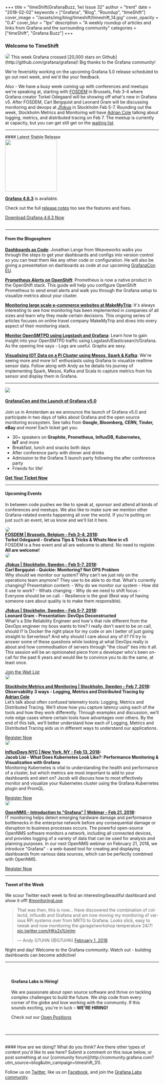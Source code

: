 +++
title = "timeShift(GrafanaBuzz, 1w) Issue 32"
author = "trent"
date = "2018-02-02"
keywords = ["Grafana", "Blog", "Roundup", "timeShift"]
cover_image = "/assets/img/blog/timeshift/timeshift_14.jpg"
cover_opacity = "0.4"
cover_blur = "1px"
description = "A weekly roundup of articles and links from Grafana and the surrounding community"
categories = ["timeShift", "Grafana Buzz"]
+++

### Welcome to TimeShift
<img style="border-radius: 6px;" class="large" src="/assets/img/blog/timeshift/20000.jpg" />
This week Grafana crossed [20,000 stars on Github](http://github.com/grafana/grafana)! Big thanks to the Grafana community! 

We're feverishly working on the upcoming Grafana 5.0 release scheduled to go out next week, and we'd like your feedback. 

Also - We have a busy week coming up with conferences and meetups we're speaking at, starting with [FOSDEM](https://fosdem.org/2018/schedule/track/monitoring_and_cloud/) in Brussels, Feb 3-4 where Grafana creator Torkel Odegaard will be showing off what's new in Grafana v5. After FOSDEM, Carl Bergquist and Leonard Gram will be discussing monitoring and devops at [Jfokus](http://www.jfokus.se/jfokus/register.jsp) in Stockholm Feb 5-7. Rounding out the week, Stockholm Metrics and Monitoring will have [Adrian Cole](https://twitter.com/adrianfcole) talking about logging, metrics, and distributed tracing on Feb 7. The meetup is currently at capacity, but you can get still get on the [waiting list](https://www.meetup.com/Stockholm-metrics-and-monitoring/events/246716166/).

<hr />
#### Latest Stable Release
<div class="row row--no-gutters blog-plugin-grid">
	<div class="col col--sm-3">
		<img src="/assets/img/blog/timeshift/grafana_release_icon.png" width="170" />
	</div>
	<div class="col col--sm-9">
		<p>
			<strong><a href="https://grafana.com/grafana/download/?utm_source=blog&utm_campaign=timeshift_32" target="_blank">Grafana 4.6.3</a></strong> is available.
		</p> 
		<p>
			Check out the full <a href="https://community.grafana.com/t/release-notes-v4-6-x/3179" target="_blank">release notes</a> too see the features and fixes.
		</p>
		<a href="https://grafana.com/grafana/download/?utm_source=blog&utm_campaign=timeshift_32" target="_blank" class="btn btn--primary">Download Grafana 4.6.3 Now</a>
	</div>
</div>


<br />
<hr />

#### From the Blogosphere
[**Dashboards as Code**](https://www.weave.works/blog/grafana-dashboards-as-code/): Jonathan Lange from Weaveworks walks you through the steps to get your dashboards and configs into version control so you can treat them like any other code or configuration. He will also be giving a presentation on dashboards as code at our upcoming [GrafanaCon EU](http://grafanacon.org).

[**Prometheus Alerts on OpenShift**](https://blog.openshift.com/prometheus-alerts-on-openshift/): Prometheus is now a native product in the OpenShift stack. This guide will help you configure OpenShift Prometheus to send email alerts and walk you through the Grafana setup to visualize metrics about your cluster.

[**Monitoring large scale e-commerce websites at MakeMyTrip**](https://medium.com/makemytrip-engineering/monitoring-large-scale-e-commerce-websites-at-makemytrip-part-1-ce50499b90ee): It's always interesting to see how monitoring has been implemented in companies of all sizes and learn why they made certain decisions. This ongoing series of articles focuses on online travel company MakeMyTrip and dives into every aspect of their monitoring stack.

[**Monitor OpenSMTPD using Logstash and Grafana**](https://www.tumfatig.net/20180129/monitor-opensmtpd-using-logstash-grafana/): Learn how to gain insight into your OpenSMTPD traffic using Logstash/Elasticsearch/Grafana. As the opening line says - Logs are useful. Graphs are sexy.

[**Visualising IOT Data on a Pi Cluster using Mesos, Spark & Kafka**](http://data.andyburgin.co.uk/post/170339232253/visualising-iot-data-on-a-pi-cluster-using-mesos): We're seeing more and more IoT enthusiasts using Grafana to visualize realtime sensor data. Follow along with Andy as he details his journey of implementing Spark, Mesos, Kafka and Scala to capture metrics from his sensor and display them in Grafana.
<hr />

<div class="row row--md-gutters blog-plugin-grid">
	<div class="col col--sm-3 blog-plugin-grid__item">
		<img style="border-radius: 0;" src="/assets/img/blog/timeshift/grafanacon_eu_announcement.png" />
	</div>
	<div class="col col--sm-9 blog-plugin-grid__item grafanacon">
		<h4><a href="https://ti.to/grafanacon/grafanacon-eu/with/mzbin4ciuxq" target="_blank">GrafanaCon and the Launch of Grafana v5.0</a></h4>
		<p>
			Join us in Amsterdam as we announce the launch of Grafana v5.0 and participate in two days of talks about Grafana and the open source monitoring ecosystem. See talks from <strong>Google, Bloomberg, CERN, Tinder, eBay</strong> and more! Each ticket get you:
		</p>
			<ul>
				<li>30+ speakers on <strong>Graphite, Prometheus, InfluxDB, Kubernetes, IoT</strong> and more</li>
				<li>Breakfast, lunch and snacks both days</li>
				<li>After conference party with dinner and drinks</li>
				<li>Admission to the Grafana 5 launch party following the after conference party</li>
				<li>Friends for life!</li>
			</ul>
		<p>
			<a class="btn btn--grafanacon" href="https://ti.to/grafanacon/grafanacon-eu/with/mzbin4ciuxq" target="_blank"><strong>Get Your Ticket Now</strong></a>
		</p>
	</div>
</div>

<hr />

#### Upcoming Events
In between code pushes we like to speak at, sponsor and attend all kinds of conferences and meetups. We also like to make sure we mention other Grafana-related events happening all over the world. If you're putting on just such an event, let us know and we'll list it here.

<div class="blog-plugin">
	<div class="row row--md-gutters blog-plugin-grid">
		<div class="col col--md-3">
			<img style="border-radius: 50%;" class="large" src="/assets/img/blog/fosdem_18.png" />
		</div>
		<div class="col col--md-8 col--sm-offset-1">
			<strong><a href="https://fosdem.org/2018/schedule/track/monitoring_and_cloud/" target="_blank">FOSDEM | Brussels, Belgium - Feb 3-4, 2018</a>:<br />
			Torkel Odegaard - Grafana Tips & Tricks & Whats New in v5</strong><br />
			FOSDEM is a free event and all are welcome to attend. No need to register. <br /><strong>All are welcome!</strong>
		</div>
	</div>
	<div class="row row--md-gutters blog-plugin-grid">
		<div class="col col--md-3">
			<img style="border-radius: 50%;" class="large" src="/assets/img/blog/timeshift/jfokus.jpg" />
		</div>
		<div class="col col--md-8 col--sm-offset-1">
			<p><strong><a href="http://www.jfokus.se/jfokus/register.jsp" target="_blank">Jfokus | Stockholm, Sweden - Feb 5-7, 2018</a>:</strong> <strong><br />Carl Bergquist - Quickie: Monitoring? Not OPS Problem</strong><br />Why should we monitor our system? Why can't we just rely on the operations team anymore? They use to be able to do that. What's currently changing? Presentation content: - Why do we monitor our system - How did it use to work? - Whats changing - Why do we need to shift focus - Everyone should be on call. - Resilience is the goal (Best way of having someone care about quality is to make them responsible).
			</p>
			<p><strong><a href="http://www.jfokus.se/jfokus/register.jsp" target="_blank">Jfokus | Stockholm, Sweden - Feb 5-7, 2018</a>:</strong> <strong><br />Leonard Gram - Presentation: DevOps Deconstructed</strong><br />What's a Site Reliability Engineer and how's that role different from the DevOps engineer my boss wants to hire? I really don't want to be on call, should I? Is Docker the right place for my code or am I better of just going straight to Serverless? And why should I care about any of it? I'll try to answer some of these questions while looking at what DevOps really is about and how commodisation of servers through "the cloud" ties into it all. This session will be an opinionated piece from a developer who's been on-call for the past 6 years and would like to convince you to do the same, at least once.
			</p>
			<a href="http://www.jfokus.se/jfokus/register.jsp" target="_blank" class="btn btn--outline">Join the Wait List</a>
		</div>
	</div>
	<div class="row row--md-gutters blog-plugin-grid">
		<div class="col col--md-3">
			<img style="border-radius: 50%;" class="large" src="/assets/img/blog/timeshift/meetup.jpg" />
		</div>
		<div class="col col--md-8 col--sm-offset-1">
			<p><strong><a href="https://www.meetup.com/Stockholm-metrics-and-monitoring/events/246716166/" target="_blank">Stockholm Metrics and Monitoring | Stockholm, Sweden - Feb 7, 2018</a>:</strong> <strong><br />Observability 3 ways - Logging, Metrics and Distributed Tracing by <a href="https://twitter.com/adrianfcole">Adrian Cole</a></strong><br />Let’s talk about often confused telemetry tools: Logging, Metrics and Distributed Tracing. We’ll show how you capture latency using each of the tools and how they work differently. Through examples and discussion, we’ll note edge cases where certain tools have advantages over others. By the end of this talk, we’ll better understand how each of Logging, Metrics and Distributed Tracing aids us in different ways to understand our applications.
			</p>
			<a href="https://www.meetup.com/Stockholm-metrics-and-monitoring/events/246716166/" target="_blank" class="btn btn--outline">Register Now</a>
		</div>
	</div>
	<div class="row row--md-gutters blog-plugin-grid">
		<div class="col col--md-3">
			<img style="border-radius: 50%;" class="large" src="/assets/img/blog/timeshift/influxdays.png" />
		</div>
		<div class="col col--md-8 col--sm-offset-1">
			<p><strong><a href="https://influxdays.com/" target="_blank">InfluxDays NYC | New York, NY - Feb 13, 2018</a>:</strong>
			<br /><strong>Jacob Lisi - What Does Kubernetes Look Like?: Performance Monitoring & Visualization with Grafana</strong><br />
			Monitoring Kubernetes is vital to understanding the health and performance of a cluster, but which metrics are most important to add to your dashboards and alert on? Jacob will discuss how to most effectively monitor and visualize your Kubernetes cluster using the Grafana Kubernetes plugin and PromQL. 
			</p>
			<a href="https://influxdays.com/" target="_blank" class="btn btn--outline">Register Now</a>
		</div>
	</div>
	<div class="row row--md-gutters blog-plugin-grid">
		<div class="col col--md-3">
			<img style="border-radius: 50%;" class="large" src="/assets/img/blog/timeshift/webinar.png" />
		</div>
		<div class="col col--md-8 col--sm-offset-1">
			<p><strong><a href="https://www.nethinks.com/blog/it-ueberwachung/opennms-webinar-am-21-februar-einfuehrung-in-grafana/" target="_blank">OpenNMS - Introduction to "Grafana" | Webinar - Feb 21, 2018</a>:</strong><br />IT monitoring helps detect emerging hardware damage and performance bottlenecks in the enterprise network before any consequential damage or disruption to business processes occurs. The powerful open-source OpenNMS software monitors a network, including all connected devices, and provides logging of a variety of data that can be used for analysis and planning purposes. In our next OpenNMS webinar on February 21, 2018, we introduce "Grafana" - a web-based tool for creating and displaying dashboards from various data sources, which can be perfectly combined with OpenNMS.
			</p>
			<a href="https://www.nethinks.com/blog/it-ueberwachung/opennms-webinar-am-21-februar-einfuehrung-in-grafana/" target="_blank" class="btn btn--outline">Register Now</a>
		</div>
	</div>
</div>
<hr />

<div>
	<div class="row row--no-gutters">
		<div class="col col--sm-12">
			<h4>Tweet of the Week</h4>
			We scour Twitter each week to find an interesting/beautiful dashboard and show it off! <a href="https://twitter.com/hashtag/monitoringlove?src=hash" target="_blank">#monitoringLove</a>
			<blockquote class="twitter-tweet" data-lang="en"><p lang="en" dir="ltr">That was then, this is now... Have discovered the combination of collectd, influxdb and Grafana and am now moving my monitoring of various RPi systems over from MRTG to Grafana. Looks slick, easy to tweak and now monitoring the garage/workshop temperature 24/7! <a href="https://t.co/HKs2x1UmIm">pic.twitter.com/HKs2x1UmIm</a></p>&mdash; Andy G7UHN (@G7UHN) <a href="https://twitter.com/G7UHN/status/959162291072700416?ref_src=twsrc%5Etfw">February 1, 2018</a></blockquote>
			<script async src="https://platform.twitter.com/widgets.js" charset="utf-8"></script>
			<p>Night and day! Welcome to the Grafana community. Watch out - building dashboards can become addictive!</p>
		</div>
	</div>
</div>

<hr />

<div style=" padding: 20px; background: url(/assets/img/blog/timeshift/polygon_texture_black.jpg); background-size: cover; border-radius: 4px;">
	<h4>Grafana Labs is Hiring!</h4>
	<p>We are passionate about open source software and thrive on tackling complex challenges to build the future. We ship code from every corner of the globe and love working with the community. If this sounds exciting, you're in luck – <strong>WE'RE HIRING!</strong></p>
	<p>Check out our <a class="btn btn-outline" href="https://grafana.com/about/hiring?utm_source=blog&utm_campaign=timeshift_31" target="_blank">Open Positions</a></p>
</div>


<hr />
<br />
#### How are we doing?
What do you think? Are there other types of content you'd like to see here? Submit a comment on this issue below, or post something at our [community forum](http://community.grafana.com?utm_source=blog&utm_campaign=timeshift_31).

Follow us on [Twitter](http://twitter.com/grafana), like us on [Facebook](http://facebook.com/grafana), and join the [Grafana Labs community](http://grafana.com/signup?utm_source=blog&utm_campaign=timeshift_31).



